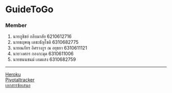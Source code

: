 # GuideToGo
### Member
1.  นายภูชิชย์ กลีบมาลัย           6210612716
1.  นายธฤษณุ เตชะธัญโชติ         6310682775
1.  นายณภัทร อิศรางกูร ณ อยุธยา   6310611121
1.  นายวงศกร กองกะมุด           6310611006
1.  นายชนนชนม์ เอมแสง          6310682759
---
[Heroku](https://guidetogo.herokuapp.com/)<br>
[Pivotaltracker](https://www.pivotaltracker.com/n/projects/2607782)<br>
[เอกสารข้อเสนอ](https://drive.google.com/file/d/1QJrR77IKdvojyyPLvQNufMRYaJymJdqs/view)
